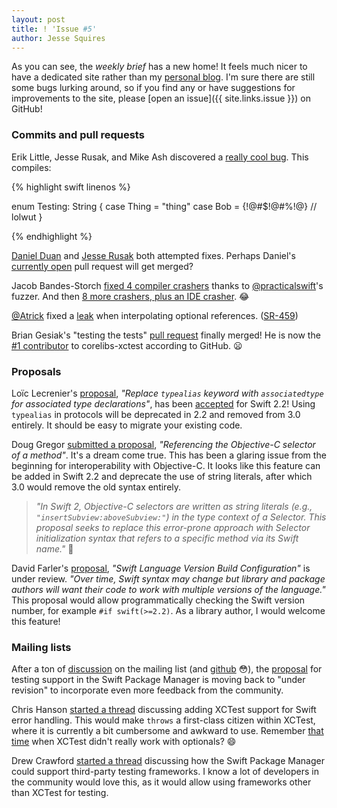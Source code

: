 ```yaml
---
layout: post
title: ! 'Issue #5'
author: Jesse Squires
---
```


As you can see, the *weekly brief* has a new home! It feels much nicer to have a dedicated site rather than my [personal blog](http://www.jessesquires.com/new-weekly-brief/). I'm sure there are still some bugs lurking around, so if you find any or have suggestions for improvements to the site, please [open an issue]({{ site.links.issue }}) on GitHub!

<!--excerpt-->

### Commits and pull requests

Erik Little, Jesse Rusak, and Mike Ash discovered a [really cool bug](https://bugs.swift.org/plugins/servlet/mobile#issue/SR-510). This compiles:

{% highlight swift linenos %}

enum Testing: String {
    case Thing = "thing"
    case Bob = {!@#$!@#%!@} // lolwut
}

{% endhighlight %}

[Daniel Duan](https://github.com/apple/swift/pull/931) and [Jesse Rusak](https://github.com/apple/swift/pull/934) both attempted fixes. Perhaps Daniel's [currently open](https://github.com/apple/swift/pull/955) pull request will get merged?

Jacob Bandes-Storch [fixed 4 compiler crashers](https://github.com/apple/swift/pull/910) thanks to [@practicalswift](https://github.com/practicalswift)'s fuzzer. And then [8 more crashers, plus an IDE crasher](https://github.com/apple/swift/pull/926). 😂

[@Atrick](https://github.com/atrick) fixed a [leak](https://github.com/apple/swift/commit/9cf84c24ca860c64b6858d61d271476d5575592a) when interpolating optional references. ([SR-459](https://bugs.swift.org/browse/SR-459))

Brian Gesiak's "testing the tests" [pull request](https://github.com/apple/swift-corelibs-xctest/pull/20) finally merged! He is now the [#1 contributor](https://github.com/apple/swift-corelibs-xctest/graphs/contributors) to corelibs-xctest according to GitHub. 😦

### Proposals

Loïc Lecrenier's [proposal](https://github.com/apple/swift-evolution/blob/master/proposals/0011-replace-typealias-associated.md), *"Replace `typealias` keyword with `associatedtype` for associated type declarations"*, has been [accepted](https://lists.swift.org/pipermail/swift-evolution-announce/2016-January/000014.html) for Swift 2.2! Using `typealias` in protocols will be deprecated in 2.2 and removed from 3.0 entirely. It should be easy to migrate your existing code.

Doug Gregor [submitted a proposal](https://github.com/apple/swift-evolution/blob/master/proposals/0022-objc-selectors.md), *"Referencing the Objective-C selector of a method"*. It's a dream come true. This has been a glaring issue from the beginning for interoperability with Objective-C. It looks like this feature can be added in Swift 2.2 and deprecate the use of string literals, after which 3.0 would remove the old syntax entirely.
>*"In Swift 2, Objective-C selectors are written as string literals (e.g., `"insertSubview:aboveSubview:"`) in the type context of a Selector. This proposal seeks to replace this error-prone approach with Selector initialization syntax that refers to a specific method via its Swift name."* 👏

David Farler's [proposal](https://github.com/apple/swift-evolution/blob/master/proposals/0020-if-swift-version.md), *"Swift Language Version Build Configuration"* is under review. *"Over time, Swift syntax may change but library and package authors will want their code to work with multiple versions of the language."* This proposal would allow programmatically checking the Swift version number, for example `#if swift(>=2.2)`. As a library author, I would welcome this feature!

### Mailing lists

After a ton of [discussion](https://lists.swift.org/pipermail/swift-evolution/Week-of-Mon-20160111/006466.html) on the mailing list (and [github](https://github.com/apple/swift-evolution/pull/51) 😳), the [proposal](https://github.com/apple/swift-evolution/blob/master/proposals/0019-package-manager-testing.md) for testing support in the Swift Package Manager is moving back to "under revision" to incorporate even more feedback from the community.

Chris Hanson [started a thread](https://lists.swift.org/pipermail/swift-evolution/Week-of-Mon-20160104/006091.html) discussing adding XCTest support for Swift error handling. This would make `throws` a first-class citizen within XCTest, where it is currently a bit cumbersome and awkward to use. Remember [that time](https://www.natashatherobot.com/unit-testing-optionals-in-swift-xctassertnotnil/) when XCTest didn't really work with optionals? 😄

Drew Crawford [started a thread](https://lists.swift.org/pipermail/swift-build-dev/Week-of-Mon-20151228/000125.html) discussing how the Swift Package Manager could support third-party testing frameworks. I know a lot of developers in the community would love this, as it would allow using frameworks other than XCTest for testing.
